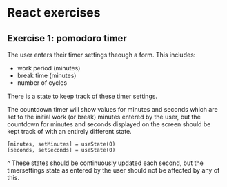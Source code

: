 # React exercises

## Exercise 1: pomodoro timer

The user enters their timer settings theough a form. This includes:
- work period (minutes)
- break time (minutes)
- number of cycles

There is a state to keep track of these timer settings.

The countdown timer will show values for minutes and seconds which are set to the initial work (or break) minutes entered by the user, but the countdown for minutes and seconds displayed on the screen should be kept track of with an entirely different state. 

```
[minutes, setMinutes] = useState(0)
[seconds, setSeconds] = useState(0)
```
^ These states should be continuously updated each second, but the timersettings state as entered by the user should not be affected by any of this.